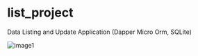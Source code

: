 # list_project
Data Listing and Update Application (Dapper Micro Orm, SQLite)

![image1](https://i.hizliresim.com/2u6bkgm.png)
